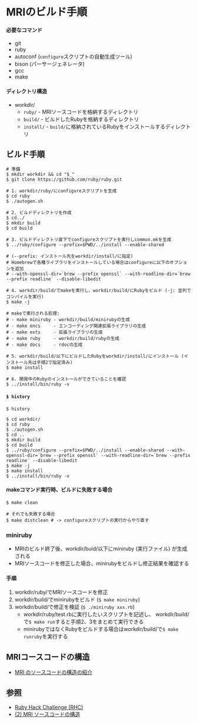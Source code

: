 # MRIのビルド手順
#### 必要なコマンド
- git
- ruby
- autoconf (`configure`スクリプトの自動生成ツール)
- bison (パーサージェネレータ)
- gcc
- make

#### ディレクトリ構造
- workdir/
  - `ruby/`    - MRIソースコードを格納するディレクトリ
  - `build/`   - ビルドしたRubyを格納するディレクトリ
  - `install/` - `build/`に格納されているRubyをインストールするディレクトリ

## ビルド手順
```
# 準備
$ mkdir workdir && cd "$_"
$ git clone https://github.com/ruby/ruby.git

# 1. workdir/ruby/にconfigureスクリプトを生成
$ cd ruby
$ ./autogen.sh

# 2. ビルドディレクトリを作成
$ cd../
$ mkdir build
$ cd build

# 3. ビルドディレクトリ直下でconfigureスクリプトを実行しcommon.mkを生成
$ ../ruby/configure --prefix=$PWD/../install --enable-shared

# (--prefix: インストール先をworkdir/install/に指定)
# Homebrewで各種ライブラリをインストールしている場合はconfigureに以下のオプションを追加
# --with-openssl-dir=`brew --prefix openssl` --with-readline-dir=`brew --prefix readline` --disable-libedit

# 4. workdir/build/でmakeを実行し、workdir/build/にRubyをビルド (-j: 並列でコンパイルを実行)
$ make -j

# makeで実行される処理:
# - make miniruby - workdir/build/minirubyの生成
# - make encs     - エンコーディング関連拡張ライブラリの生成
# - make exts     - 拡張ライブラリの生成
# - make ruby     - workdir/build/rubyの生成
# - make docs     - rdocの生成

# 5. workdir/build/以下にビルドしたRubyをworkdir/install/にインストール (インストール先は手順2で指定済み)
$ make install

# 6. 開発中のRubyのインストールができていることを確認
$ ../install/bin/ruby -v
```

#### `$ history`

```
$ history

$ cd workdir/
$ cd ruby
$ ./autogen.sh
$ cd ..
$ mkdir build
$ cd build
$ ../ruby/configure --prefix=$PWD/../install --enable-shared --with-openssl-dir=`brew --prefix openssl` --with-readline-dir=`brew --prefix readline` --disable-libedit
$ make -j
$ make install
$ ../install/bin/ruby -v
```

#### makeコマンド実行時、ビルドに失敗する場合

```
$ make clean

# それでも失敗する場合
$ make distclean # -> configureスクリプトの実行からやり直す
```

### miniruby
- MRIのビルド終了後、workdir/buid/以下にminiruby (実行ファイル) が生成される
- MRIソースコードを修正した場合、minirubyをビルドし修正結果を確認する

#### 手順
1. workdir/ruby/でMRIソースコードを修正
2. workdir/build/でminirubyをビルド (`$ make miniruby`)
3. workdir/build/で修正を検証 (`$ ./miniruby xxx.rb`)
    - workdir/ruby/test.rbに実行したいスクリプトを記述し、
      workdir/build/で`$ make run`すると手順2、3をまとめて実行できる
    - minirubyではなくRubyをビルドする場合はworkdir/build/で`$ make runruby`を実行する

## MRIコースコードの構造
- [MRI のソースコードの構造の紹介](https://github.com/ko1/rubyhackchallenge/blob/master/JA/2_mri_structure.md#mri-%E3%81%AE%E3%82%BD%E3%83%BC%E3%82%B9%E3%82%B3%E3%83%BC%E3%83%89%E3%81%AE%E6%A7%8B%E9%80%A0%E3%81%AE%E7%B4%B9%E4%BB%8B)

## 参照
- [Ruby Hack Challenge (RHC)](https://github.com/ko1/rubyhackchallenge)
- [(2) MRI ソースコードの構造](https://github.com/ko1/rubyhackchallenge/blob/master/JA/2_mri_structure.md)
